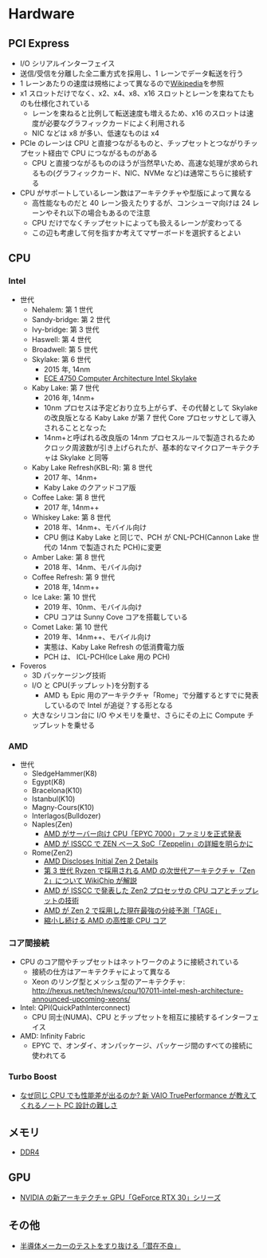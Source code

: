 # Hardware

## PCI Express

- I/O シリアルインターフェイス
- 送信/受信を分離した全二重方式を採用し、1 レーンでデータ転送を行う
- 1 レーンあたりの速度は規格によって異なるので[Wikipedia](https://ja.wikipedia.org/wiki/PCI_Express)を参照
- x1 スロットだけでなく、x2、x4、x8、x16 スロットとレーンを束ねてたものも仕様化されている
  - レーンを束ねると比例して転送速度も増えるため、x16 のスロットは速度が必要なグラフィックカードによく利用される
  - NIC などは x8 が多い、低速なものは x4
- PCIe のレーンは CPU と直接つながるものと、チップセットとつながりチップセット経由で CPU につながるものがある
  - CPU と直接つながるもののほうが当然早いため、高速な処理が求められるもの(グラフィックカード、NIC、NVMe など)は通常こちらに接続する
- CPU がサポートしているレーン数はアーキテクチャや型版によって異なる
  - 高性能なものだと 40 レーン扱えたりするが、コンシューマ向けは 24 レーンやそれ以下の場合もあるので注意
  - CPU だけでなくチップセットによっても扱えるレーンが変わってる
  - この辺も考慮して何を指すか考えてマザーボードを選択するとよい

## CPU

### Intel

- 世代
  - Nehalem: 第 1 世代
  - Sandy-bridge: 第 2 世代
  - Ivy-bridge: 第 3 世代
  - Haswell: 第 4 世代
  - Broadwell: 第 5 世代
  - Skylake: 第 6 世代
    - 2015 年, 14nm
    - [ECE 4750 Computer Architecture Intel Skylake](http://www.csl.cornell.edu/courses/ece4750/handouts/ece4750-section-skylake.pdf)
  - Kaby Lake: 第 7 世代
    - 2016 年, 14nm+
    - 10nm プロセスは予定どおり立ち上がらず、その代替として Skylake の改良版となる Kaby Lake が第 7 世代 Core プロセッサとして導入されることとなった
    - 14nm+と呼ばれる改良版の 14nm プロセスルールで製造されるためクロック周波数が引き上げられたが、基本的なマイクロアーキテクチャは Skylake と同等
  - Kaby Lake Refresh(KBL-R): 第 8 世代
    - 2017 年、14nm+
    - Kaby Lake のクアッドコア版
  - Coffee Lake: 第 8 世代
    - 2017 年, 14nm++
  - Whiskey Lake: 第 8 世代
    - 2018 年、14nm+、モバイル向け
    - CPU 側は Kaby Lake と同じで、PCH が CNL-PCH(Cannon Lake 世代の 14nm で製造された PCH)に変更
  - Amber Lake: 第 8 世代
    - 2018 年、14nm、モバイル向け
  - Coffee Refresh: 第 9 世代
    - 2018 年, 14nm++
  - Ice Lake: 第 10 世代
    - 2019 年、10nm、モバイル向け
    - CPU コアは Sunny Cove コアを搭載している
  - Comet Lake: 第 10 世代
    - 2019 年、14nm++、モバイル向け
    - 実態は、Kaby Lake Refresh の低消費電力版
    - PCH は、 ICL-PCH(Ice Lake 用の PCH)
- Foveros
  - 3D パッケージング技術
  - I/O と CPU(チップレット)を分割する
    - AMD も Epic 用のアーキテクチャ「Rome」で分離するとすでに発表しているので Intel が追従？する形となる
  - 大きなシリコン台に I/O やメモリを乗せ、さらにその上に Compute チップレットを乗せる

### AMD

- 世代
  - SledgeHammer(K8)
  - Egypt(K8)
  - Bracelona(K10)
  - Istanbul(K10)
  - Magny-Cours(K10)
  - Interlagos(Bulldozer)
  - Naples(Zen)
    - [AMD がサーバー向け CPU「EPYC 7000」ファミリを正式発表](http://pc.watch.impress.co.jp/docs/column/kaigai/1066385.html)
    - [AMD が ISSCC で ZEN ベース SoC「Zeppelin」の詳細を明らかに](https://pc.watch.impress.co.jp/docs/column/kaigai/1107967.html)
  - Rome(Zen2)
    - [AMD Discloses Initial Zen 2 Details](https://fuse.wikichip.org/news/1815/amd-discloses-initial-zen-2-details/)
    - [第 3 世代 Ryzen で採用される AMD の次世代アーキテクチャ「Zen 2」について WikiChip が解説](https://gigazine.net/news/20181120-amd-zen-2/)
    - [AMD が ISSCC で発表した Zen2 プロセッサの CPU コアとチップレットの技術](https://pc.watch.impress.co.jp/docs/column/semicon/1236258.html)
    - [AMD が Zen 2 で採用した現在最強の分岐予測「TAGE」](https://pc.watch.impress.co.jp/docs/column/kaigai/1192296.html)
    - [縮小し続ける AMD の高性能 CPU コア](https://pc.watch.impress.co.jp/docs/column/kaigai/1231477.html)

### コア間接続

- CPU のコア間やチップセットはネットワークのように接続されている
  - 接続の仕方はアーキテクチャによって異なる
  - Xeon のリング型とメッシュ型のアーキテクチャ: http://hexus.net/tech/news/cpu/107011-intel-mesh-architecture-announced-upcoming-xeons/
- Intel: QPI(QuickPathInterconnect)
  - CPU 同士(NUMA)、CPU とチップセットを相互に接続するインターフェイス
- AMD: Infinity Fabric
  - EPYC で、オンダイ、オンパッケージ、パッケージ間のすべての接続に使われてる

### Turbo Boost

- [なぜ同じ CPU でも性能差が出るのか? 新 VAIO TruePerformance が教えてくれるノート PC 設計の難しさ](https://pc.watch.impress.co.jp/docs/column/ubiq/1230738.html)

## メモリ

- [DDR4](https://ja.wikipedia.org/wiki/DDR4_SDRAM)

## GPU

- [NVIDIA の新アーキテクチャ GPU「GeForce RTX 30」シリーズ](https://pc.watch.impress.co.jp/docs/column/kaigai/1275220.html)

## その他

- [半導体メーカーのテストをすり抜ける「潜在不良」](https://pc.watch.impress.co.jp/docs/column/semicon/1252403.html)
